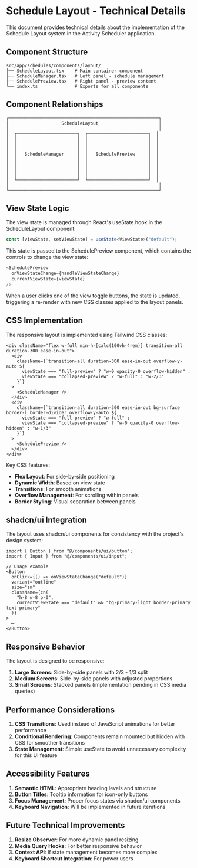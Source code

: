 # Schedule Layout - Technical Details

This document provides technical details about the implementation of the Schedule Layout system in the Activity Scheduler application.

## Component Structure

```
src/app/schedules/components/layout/
├── ScheduleLayout.tsx    # Main container component
├── ScheduleManager.tsx   # Left panel - schedule management
├── SchedulePreview.tsx   # Right panel - preview content
└── index.ts              # Exports for all components
```

## Component Relationships

```
┌─────────────────────────────────────────────────────────┐
│                    ScheduleLayout                       │
│                                                         │
│  ┌───────────────────────┐  ┌───────────────────────┐  │
│  │                       │  │                       │  │
│  │                       │  │                       │  │
│  │                       │  │                       │  │
│  │   ScheduleManager     │  │   SchedulePreview     │  │
│  │                       │  │                       │  │
│  │                       │  │                       │  │
│  │                       │  │                       │  │
│  │                       │  │                       │  │
│  └───────────────────────┘  └───────────────────────┘  │
│                                                         │
└─────────────────────────────────────────────────────────┘
```

## View State Logic

The view state is managed through React's useState hook in the ScheduleLayout component:

```typescript
const [viewState, setViewState] = useState<ViewState>("default");
```

This state is passed to the SchedulePreview component, which contains the controls to change the view state:

```typescript
<SchedulePreview 
  onViewStateChange={handleViewStateChange} 
  currentViewState={viewState} 
/>
```

When a user clicks one of the view toggle buttons, the state is updated, triggering a re-render with new CSS classes applied to the layout panels.

## CSS Implementation

The responsive layout is implemented using Tailwind CSS classes:

```tsx
<div className="flex w-full min-h-[calc(100vh-4rem)] transition-all duration-300 ease-in-out">
  <div 
    className={`transition-all duration-300 ease-in-out overflow-y-auto ${
      viewState === "full-preview" ? "w-0 opacity-0 overflow-hidden" : 
      viewState === "collapsed-preview" ? "w-full" : "w-2/3"
    }`}
  >
    <ScheduleManager />
  </div>
  <div 
    className={`transition-all duration-300 ease-in-out bg-surface border-l border-divider overflow-y-auto ${
      viewState === "full-preview" ? "w-full" :
      viewState === "collapsed-preview" ? "w-0 opacity-0 overflow-hidden" : "w-1/3"
    }`}
  >
    <SchedulePreview />
  </div>
</div>
```

Key CSS features:
- **Flex Layout**: For side-by-side positioning
- **Dynamic Width**: Based on view state
- **Transitions**: For smooth animations
- **Overflow Management**: For scrolling within panels
- **Border Styling**: Visual separation between panels

## shadcn/ui Integration

The layout uses shadcn/ui components for consistency with the project's design system:

```tsx
import { Button } from "@/components/ui/button";
import { Input } from "@/components/ui/input";

// Usage example
<Button 
  onClick={() => onViewStateChange("default")}
  variant="outline"
  size="sm"
  className={cn(
    "h-8 w-8 p-0", 
    currentViewState === "default" && "bg-primary-light border-primary text-primary"
  )}
>
  ⟷
</Button>
```

## Responsive Behavior

The layout is designed to be responsive:

1. **Large Screens**: Side-by-side panels with 2/3 - 1/3 split
2. **Medium Screens**: Side-by-side panels with adjusted proportions
3. **Small Screens**: Stacked panels (implementation pending in CSS media queries)

## Performance Considerations

1. **CSS Transitions**: Used instead of JavaScript animations for better performance
2. **Conditional Rendering**: Components remain mounted but hidden with CSS for smoother transitions
3. **State Management**: Simple useState to avoid unnecessary complexity for this UI feature

## Accessibility Features

1. **Semantic HTML**: Appropriate heading levels and structure
2. **Button Titles**: Tooltip information for icon-only buttons
3. **Focus Management**: Proper focus states via shadcn/ui components
4. **Keyboard Navigation**: Will be implemented in future iterations

## Future Technical Improvements

1. **Resize Observer**: For more dynamic panel resizing
2. **Media Query Hooks**: For better responsive behavior
3. **Context API**: If state management becomes more complex
4. **Keyboard Shortcut Integration**: For power users
